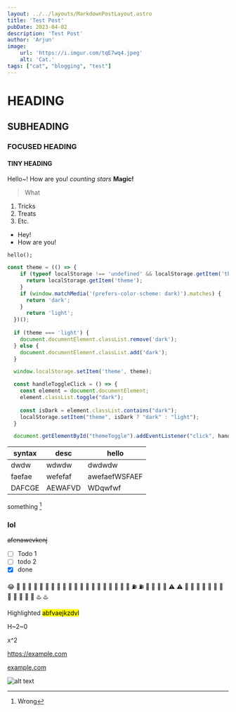 ```yaml
---
layout: ../../layouts/MarkdownPostLayout.astro
title: 'Test Post'
pubDate: 2023-04-02
description: 'Test Post'
author: 'Arjun'
image:
    url: 'https://i.imgur.com/tqE7wq4.jpeg' 
    alt: 'Cat.'
tags: ["cat", "blogging", "test"]
---
```


# HEADING
## SUBHEADING
### FOCUSED HEADING
#### TINY HEADING

Hello~! How are you!
*counting stars*
**Magic!**

> What

1. Tricks
2. Treats
3. Etc.

- Hey!
- How are you!

`hello();`
```js
const theme = (() => {
    if (typeof localStorage !== 'undefined' && localStorage.getItem('theme')) {
      return localStorage.getItem('theme');
    }
    if (window.matchMedia('(prefers-color-scheme: dark)').matches) {
      return 'dark';
    }
      return 'light';
  })();
      
  if (theme === 'light') {
    document.documentElement.classList.remove('dark');
  } else {
    document.documentElement.classList.add('dark');
  }

  window.localStorage.setItem('theme', theme);

  const handleToggleClick = () => {
    const element = document.documentElement;
    element.classList.toggle("dark");
    
    const isDark = element.classList.contains("dark");
    localStorage.setItem("theme", isDark ? "dark" : "light");
  }

  document.getElementById("themeToggle").addEventListener("click", handleToggleClick);
```

|syntax|desc   |hello        |
|------|-------|-------------|
|dwdw  |wdwdw  |dwdwdw       |
|faefae|wefefaf|awefaefWSFAEF|
|DAFCGE|AEWAFVD|WDqwfwf      |

  something [^1]
  
### lol

~~afenawevkenj~~

- [ ] Todo 1
- [ ] todo 2
- [x] done 

😂
🚋 :train:	🚉 :station:	🚆 :train2:
🚅 :bullettrain_front:	🚄 :bullettrain_side:	🚈 :light_rail:
🚝 :monorail:	🚃 :railway_car:	🚎 :trolleybus:
🎫 :ticket:	⛽ :fuelpump:	🚦 :vertical_traffic_light:
🚥 :traffic_light:	⚠️ :warning:	🚧 :construction:
🔰 :beginner:	🏧 :atm:	🎰 :slot_machine:
🚏 :busstop:	💈 :barber:	♨️ :hotsprings:

Highlighted <mark>abfvaejkzdvl</mark>

H~2~0

x^2

https://example.com

  [example.com](https://example.com)
  
![alt text](https://i.imgur.com/tqE7wq4.jpeg)
[^1]: Wrong
  
